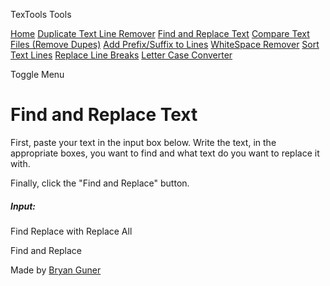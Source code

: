 TexTools Tools

<a href="index.html" class="list-group-item list-group-item-action bg-light">Home</a> <a href="duplicate-text-line-remover.html" class="list-group-item list-group-item-action bg-light">Duplicate Text Line Remover</a> <a href="find-replace-text.html" class="list-group-item list-group-item-action bg-light">Find and Replace Text</a> <a href="compare-text-files.html" class="list-group-item list-group-item-action bg-light">Compare Text Files (Remove Dupes)</a> <a href="prefix-suffix-lines.html" class="list-group-item list-group-item-action bg-light">Add Prefix/Suffix to Lines</a> <a href="whitespace-remover.html" class="list-group-item list-group-item-action bg-light">WhiteSpace Remover</a> <a href="sort-text-lines.html" class="list-group-item list-group-item-action bg-light">Sort Text Lines</a> <a href="replace-line-breaks.html" class="list-group-item list-group-item-action bg-light">Replace Line Breaks</a> <a href="letter-case-converter.html" class="list-group-item list-group-item-action bg-light">Letter Case Converter</a>

Toggle Menu

<span class="navbar-toggler-icon"></span>

Find and Replace Text
=====================

First, paste your text in the input box below. Write the text, in the appropriate boxes, you want to find and what text do you want to replace it with.

Finally, click the "Find and Replace" button.

##### Input:

Find Replace with Replace All

Find and Replace

[](https://startbootstrap.com/templates/simple-sidebar/)Made by [Bryan Guner](https://github.com/toorhamza)
